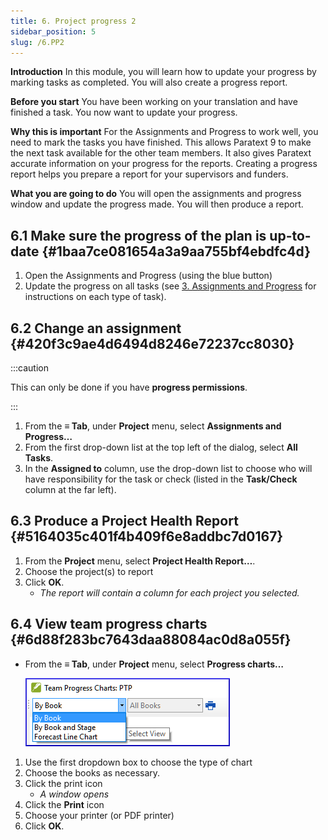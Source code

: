 ```yaml
---
title: 6. Project progress 2
sidebar_position: 5
slug: /6.PP2
---
```




**Introduction**  In this module, you will learn how to update your progress by marking tasks as completed. You will also create a progress report.


**Before you start**  You have been working on your translation and have finished a task. You now want to update your progress.


**Why this is important**  For the Assignments and Progress to work well, you need to mark the tasks you have finished. This allows Paratext 9 to make the next task available for the other team members. It also gives Paratext accurate information on your progress for the reports. Creating a progress report helps you prepare a report for your supervisors and funders.


**What you are going to do**  You will open the assignments and progress window and update the progress made. You will then produce a report.


## 6.1 Make sure the progress of the plan is up-to-date {#1baa7ce081654a3a9aa755bf4ebdfc4d}

1. Open the Assignments and Progress (using the blue button)
2. Update the progress on all tasks (see [3. Assignments and Progress](/3.PP1) for instructions on each type of task).

## 6.2 Change an assignment {#420f3c9ae4d6494d8246e72237cc8030}


:::caution

This can only be done if you have **progress permissions**.

:::



1. From the **≡ Tab**, under **Project** menu, select **Assignments and Progress…**
2. From the first drop-down list at the top left of the dialog, select **All Tasks**.
3. In the **Assigned to** column, use the drop-down list to choose who will have responsibility for the task or check (listed in the **Task/Check** column at the far left).

## 6.3 Produce a Project Health Report {#5164035c401f4b409f6e8addbc7d0167}

1. From the **Project** menu, select **Project Health Report…**.
2. Choose the project(s) to report
3. Click **OK**.
    - _The report will contain a column for each project you selected._

## **6.4 View team progress charts** {#6d88f283bc7643daa88084ac0d8a055f}

- From the **≡ Tab**, under **Project** menu, select **Progress charts…**

    ![](./1163930921.png)

1. Use the first dropdown box to choose the type of chart
2. Choose the books as necessary.
3. Click the print icon
    - _A window opens_
4. Click the **Print** icon
5. Choose your printer (or PDF printer)
6. Click **OK**.
